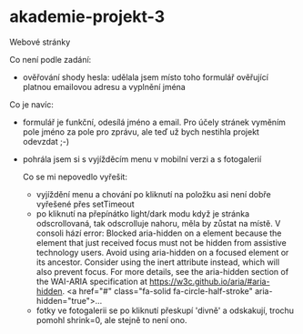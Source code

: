 # akademie-projekt-3
Webové stránky

Co není podle zadání:
- ověřování shody hesla: udělala jsem místo toho formulář ověřující platnou emailovou adresu a vyplnění jména

Co je navíc:
- formulář je funkční, odesílá jméno a email. Pro účely stránek vyměním pole jméno za pole pro zprávu, ale teď už bych nestihla projekt odevzdat ;-)
- pohrála jsem si s vyjížděcím menu v mobilní verzi a s fotogalerií

  Co se mi nepovedlo vyřešit:
  - vyjíždění menu a chování po kliknutí na položku asi není dobře vyřešené přes setTimeout
  - po kliknutí na přepínátko light/dark modu když je stránka odscrollovaná, tak odscrolluje nahoru, měla by zůstat na místě. V consoli hází error: Blocked aria-hidden on a <a> element because the element that just received focus must not be hidden from assistive technology users. Avoid using aria-hidden on a focused element or its ancestor. Consider using the inert attribute instead, which will also prevent focus. For more details, see the aria-hidden section of the WAI-ARIA specification at https://w3c.github.io/aria/#aria-hidden. <a href=​"#" class=​"fa-solid fa-circle-half-stroke" aria-hidden=​"true">​…​</a>​
  - fotky ve fotogalerii se po kliknutí přeskupí 'divně' a odskakují, trochu pomohl shrink=0, ale stejně to není ono.
